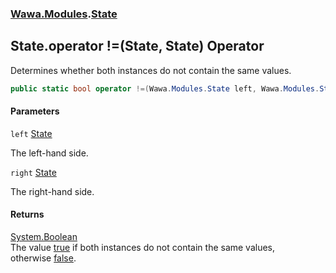 ### [Wawa.Modules](Wawa.Modules.md 'Wawa.Modules').[State](State.md 'Wawa.Modules.State')

## State.operator !=(State, State) Operator

Determines whether both instances do not contain the same values.

```csharp
public static bool operator !=(Wawa.Modules.State left, Wawa.Modules.State right);
```
#### Parameters

<a name='Wawa.Modules.State.op_Inequality(Wawa.Modules.State,Wawa.Modules.State).left'></a>

`left` [State](State.md 'Wawa.Modules.State')

The left-hand side.

<a name='Wawa.Modules.State.op_Inequality(Wawa.Modules.State,Wawa.Modules.State).right'></a>

`right` [State](State.md 'Wawa.Modules.State')

The right-hand side.

#### Returns
[System.Boolean](https://docs.microsoft.com/en-us/dotnet/api/System.Boolean 'System.Boolean')  
The value [true](https://docs.microsoft.com/en-us/dotnet/csharp/language-reference/builtin-types/bool 'https://docs.microsoft.com/en-us/dotnet/csharp/language-reference/builtin-types/bool') if both instances do not contain the same values,  
otherwise [false](https://docs.microsoft.com/en-us/dotnet/csharp/language-reference/builtin-types/bool 'https://docs.microsoft.com/en-us/dotnet/csharp/language-reference/builtin-types/bool').